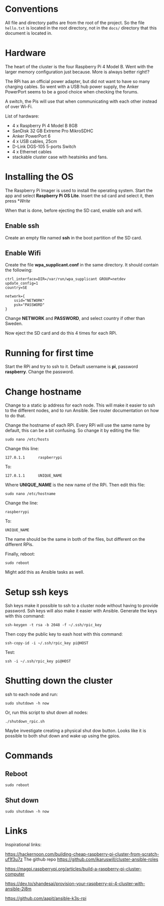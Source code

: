 # Conventions
All file and directory paths are from the root of the project.
So the file `hello.txt` is located in the root directory, not in the `docs/` directory that this document is located in.

# Hardware
The heart of the cluster is the four Raspberry Pi 4 Model B.
Went with the larger memory configuration just because.
More is always better right!?

The RPi has an official power adapter, but did not want to have so many charging cables.
So went with a USB hub power supply, the Anker PowerPort seems to be a good choice when checking the forums.

A switch, the Pis will use that when communicating with each other instead of over Wi-Fi.

List of hardware:

- 4 x Raspberry Pi 4 Model B 8GB
- SanDisk 32 GB Extreme Pro MikroSDHC
- Anker PowerPort 6
- 4 x USB cables, 25cm
- D-Link DGS-105 5-ports Switch
- 4 x Ethernet cables
- stackable cluster case with heatsinks and fans.

# Installing the OS
The Raspberry Pi Imager is used to install the operating system.
Start the app and select **Raspberry Pi OS Lite**.
Insert the sd card and select it, then press **Write*

When that is done, before ejecting the SD card, enable ssh and wifi.

## Enable ssh
Create an empty file named **ssh** in the boot partition of the SD card.

## Enable Wifi 
Create the file **wpa_supplicant.conf** in the same directory.
It should contain the following:


```
ctrl_interface=DIR=/var/run/wpa_supplicant GROUP=netdev
update_config=1
country=SE

network={
    ssid="NETWORK"
    psk="PASSWORD"
}
```

Change **NETWORK** and **PASSWORD**, and select country if other than Sweden.

Now eject the SD card and do this 4 times for each RPi.

# Running for first time
Start the RPi and try to ssh to it.
Default username is **pi**, password **raspberry**.
Change the password.

# Change hostname
Change to a static ip address for each node.
This will make it easier to ssh to the different nodes, and to run Ansible.
See router documentation on how to do that.

Change the hostname of each RPi.
Every RPi will use the same name by default, this can be a bit confusing.
So change it by editing the file:

`sudo nano /etc/hosts`

Change this line:

`127.0.1.1		raspberrypi`

To:

`127.0.1.1		UNIQUE_NAME`

Where **UNIQUE_NAME** is the new name of the RPi.
Then edit this file:

`sudo nano /etc/hostname`

Change the line:

`raspberrypi`

To:

`UNIQUE_NAME`

The name should be the same in both of the files, but different on the different RPis.

Finally, reboot:

`sudo reboot`

Might add this as Ansible tasks as well. 

# Setup ssh keys
Ssh keys make it possible to ssh to a cluster node without having to provide password.
Ssh keys will also make it easier with Ansible.
Generate the keys with this command:

`ssh-keygen -t rsa -b 2048 -f ~/.ssh/rpic_key`

Then copy the public key to eash host with this command:

`ssh-copy-id -i ~/.ssh/rpic_key pi@HOST`

Test:

`ssh -i ~/.ssh/rpic_key pi@HOST`

# Shutting down the cluster

ssh to each node and run:

`sudo shutdown -h now`

Or, run this script to shut down all nodes:

`./shutdown_rpic.sh`

Maybe investigate creating a physical shut dow button.
Looks like it is possible to both shut down and wake up using the gpios.

# Commands

## Reboot
`sudo reboot`

## Shut down
`sudo shutdown -h now`

# Links
Inspirational links:

https://hackernoon.com/building-cheap-raspberry-pi-cluster-from-scratch-uf1f3u7z
The github repo https://github.com/ikaruswill/cluster-ansible-roles

https://magpi.raspberrypi.org/articles/build-a-raspberry-pi-cluster-computer

https://dev.to/shandesai/provision-your-raspberry-pi-4-cluster-with-ansible-2j8m

https://github.com/aapit/ansible-k3s-rpi
